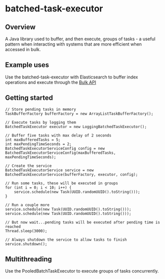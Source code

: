 # batched-task-executor

## Overview

A Java library used to buffer, and then execute, groups of tasks - a useful pattern when interacting with systems that are more efficient when accessed in bulk.

## Example uses

Use the batched-task-executor with Elasticsearch to buffer index operations and execute through the [Bulk API](https://www.elastic.co/guide/en/elasticsearch/reference/current/docs-bulk.html)

## Getting started

```
// Store pending tasks in memory
TaskBufferFactory bufferFactory = new ArrayListTaskBufferFactory();

// Execute tasks by logging them
BatchedTaskExecutor executor = new LoggingBatchedTaskExecutor();

// Buffer five tasks with max delay of 2 seconds
int maxBufferedTasks = 5;
int maxPendingTimeSeconds = 2;
BatchedTaskExecutorServiceConfig config = new BatchedTaskExecutorServiceConfig(maxBufferedTasks, maxPendingTimeSeconds);

// Create the service
BatchedTaskExecutorService service = new BatchedTaskExecutorService(bufferFactory, executor, config);

// Run some tasks, these will be executed in groups
for (int i = 0; i < 10; i++) {
	service.schedule(new Task(UUID.randomUUID().toString()));
}

// Run a couple more
service.schedule(new Task(UUID.randomUUID().toString()));
service.schedule(new Task(UUID.randomUUID().toString()));

// But now wait...pending tasks will be executed after pending time is reached
Thread.sleep(3000);

// Always shutdown the service to allow tasks to finish
service.shutdown();
```

## Multithreading

Use the PooledBatchTaskExecutor to execute groups of tasks concurrently.

